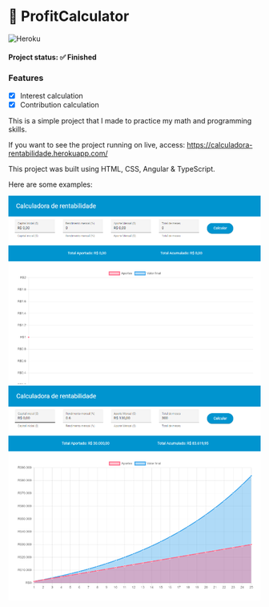 # 💸 ProfitCalculator

![Heroku](https://heroku-badge.herokuapp.com/?app=calculadora-rentabilidade)

<h4> Project status: ✅ Finished </h4>

### Features

- [x] Interest calculation
- [x] Contribution calculation

This is a simple project that I made to practice my math and programming skills.

If you want to see the project running on live, access: https://calculadora-rentabilidade.herokuapp.com/

This project was built using HTML, CSS, Angular & TypeScript.

Here are some examples: 

<img src="https://raw.githubusercontent.com/lvisentin/profit-calculator/main/demonstration1.png">

<img src="https://raw.githubusercontent.com/lvisentin/profit-calculator/main/demonstration2.png">
